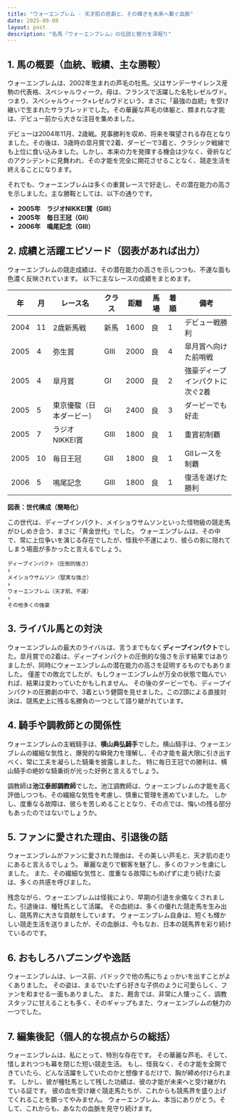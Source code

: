 ```yaml
---
title: "ウォーエンブレム - 天才肌の悲劇と、その輝きを未来へ繋ぐ血脈"
date: 2025-09-08
layout: post
description: "名馬『ウォーエンブレム』の伝説と魅力を深堀り"
---
```


## 1. 馬の概要（血統、戦績、主な勝鞍）

ウォーエンブレムは、2002年生まれの芦毛の牡馬。父はサンデーサイレンス産駒の代表格、スペシャルウィーク。母は、フランスで活躍した名牝レゼルヴド。  つまり、スペシャルウィーク×レゼルヴドという、まさに「最強の血統」を受け継いで生まれたサラブレッドでした。その華麗な芦毛の体躯と、類まれな才能は、デビュー前から大きな注目を集めました。

デビューは2004年11月、2歳戦。見事勝利を収め、将来を嘱望される存在となりました。その後は、3歳時の皐月賞で2着、ダービーで3着と、クラシック戦線でも上位に食い込みました。しかし、本来の力を発揮する機会は少なく、骨折などのアクシデントに見舞われ、その才能を完全に開花させることなく、競走生活を終えることになります。

それでも、ウォーエンブレムは多くの重賞レースで好走し、その潜在能力の高さを示しました。主な勝鞍としては、以下の通りです。

* **2005年　ラジオNIKKEI賞（GIII）**
* **2005年　毎日王冠（GII）**
* **2006年　鳴尾記念（GIII）**


## 2. 成績と活躍エピソード（図表があれば出力）

ウォーエンブレムの競走成績は、その潜在能力の高さを示しつつも、不運な面も色濃く反映されています。  以下に主なレースの成績をまとめます。

| 年 | 月 | レース名           | クラス | 距離 | 馬場 | 着順 | 備考                                     |
|---|----|--------------------|-------|------|------|------|-----------------------------------------|
| 2004 | 11 | 2歳新馬戦         | 新馬  | 1600 | 良   | 1     | デビュー戦勝利                             |
| 2005 | 4 | 弥生賞             | GIII  | 2000 | 良   | 4     | 皐月賞へ向けた前哨戦                     |
| 2005 | 4 | 皐月賞             | GI    | 2000 | 良   | 2     | 強豪ディープインパクトに次ぐ2着          |
| 2005 | 5 | 東京優駿（日本ダービー）| GI    | 2400 | 良   | 3     | ダービーでも好走                          |
| 2005 | 7 | ラジオNIKKEI賞       | GIII  | 1800 | 良   | 1     | 重賞初制覇                               |
| 2005 | 10 |毎日王冠             | GII   | 1800 | 良   | 1     | GIIレースを制覇                           |
| 2006 | 5 | 鳴尾記念           | GIII  | 1800 | 良   | 1     | 復活を遂げた勝利                           |


**図表：世代構成（簡略化）**

この世代は、ディープインパクト、メイショウサムソンといった怪物級の競走馬がひしめき合う、まさに「黄金世代」でした。 ウォーエンブレムは、その中で、常に上位争いを演じる存在でしたが、怪我や不運により、彼らの影に隠れてしまう場面が多かったと言えるでしょう。

```
ディープインパクト（圧倒的強さ）
↓
メイショウサムソン（堅実な強さ）
↓
ウォーエンブレム（天才肌、不運）
↓
その他多くの強豪
```


## 3. ライバル馬との対決

ウォーエンブレムの最大のライバルは、言うまでもなく**ディープインパクト**でした。皐月賞での2着は、ディープインパクトの圧倒的な強さを示す結果ではありましたが、同時にウォーエンブレムの潜在能力の高さを証明するものでもありました。  僅差での敗北でしたが、もしウォーエンブレムが万全の状態で臨んでいれば、結果は変わっていたかもしれません。  その後のダービーでも、ディープインパクトの圧勝劇の中で、3着という健闘を見せました。この2頭による直接対決は、競馬史上に残る名勝負の一つとして語り継がれています。


## 4. 騎手や調教師との関係性

ウォーエンブレムの主戦騎手は、**横山典弘騎手**でした。横山騎手は、ウォーエンブレムの繊細な気性と、爆発的な瞬発力を理解し、その才能を最大限に引き出すべく、常に工夫を凝らした騎乗を披露しました。  特に毎日王冠での勝利は、横山騎手の絶妙な騎乗術が光った好例と言えるでしょう。

調教師は**池江泰郎調教師**でした。池江調教師は、ウォーエンブレムの才能を高く評価しつつも、その繊細な気性を考慮し、慎重に管理を進めていました。  しかし、度重なる故障は、彼らを苦しめることとなり、その点では、悔いの残る部分もあったのではないでしょうか。


## 5. ファンに愛された理由、引退後の話

ウォーエンブレムがファンに愛された理由は、その美しい芦毛と、天才肌の走りにあると言えるでしょう。  華麗な走りで観客を魅了し、多くのファンを虜にしました。  また、その繊細な気性と、度重なる故障にもめげずに走り続けた姿は、多くの共感を呼びました。

残念ながら、ウォーエンブレムは怪我により、早期の引退を余儀なくされました。引退後は、種牡馬として活躍。  その血統は、多くの優れた競走馬を生み出し、競馬界に大きな貢献をしています。  ウォーエンブレム自身は、短くも輝かしい競走生活を送りましたが、その血脈は、今もなお、日本の競馬界を彩り続けているのです。


## 6. おもしろハプニングや逸話

ウォーエンブレムは、レース前、パドックで他の馬にちょっかいを出すことがよくありました。  その姿は、まるでいたずら好きな子供のように可愛らしく、ファンを和ませる一面もありました。  また、厩舎では、非常に人懐っこく、調教スタッフに甘えることも多く、そのギャップもまた、ウォーエンブレムの魅力の一つでした。


## 7. 編集後記（個人的な視点からの総括）

ウォーエンブレムは、私にとって、特別な存在です。  その華麗な芦毛、そして、惜しまれつつも幕を閉じた短い競走生活。  もし、怪我なく、その才能を全開できていたら、どんな活躍をしていたのかと想像するだけで、胸が締め付けられます。  しかし、彼が種牡馬として残した功績は、彼の才能が未来へと受け継がれている証です。  彼の血を受け継ぐ競走馬たちが、これからも競馬界を盛り上げてくれることを願ってやみません。  ウォーエンブレム、本当にありがとう。そして、これからも、あなたの血脈を見守り続けます。
